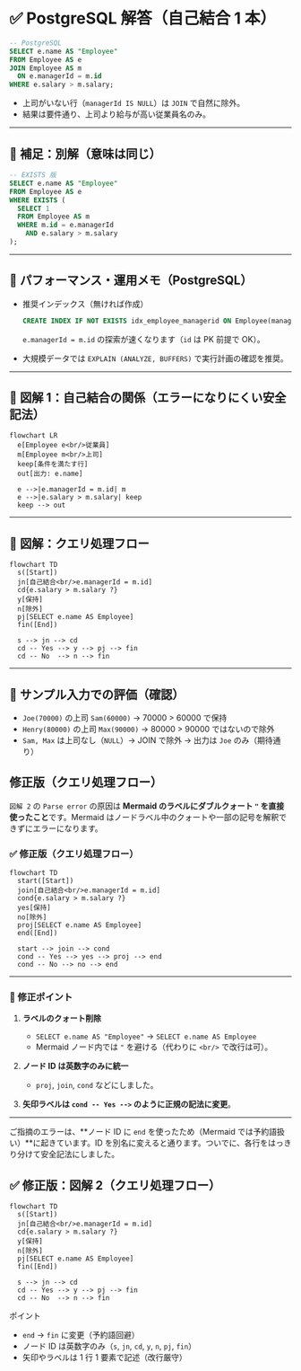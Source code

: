 # ✅ PostgreSQL 解答（自己結合 1 本）

```sql
-- PostgreSQL
SELECT e.name AS "Employee"
FROM Employee AS e
JOIN Employee AS m
  ON e.managerId = m.id
WHERE e.salary > m.salary;
```

- 上司がいない行（`managerId IS NULL`）は `JOIN` で自然に除外。
- 結果は要件通り、上司より給与が高い従業員名のみ。

---

## 🧠 補足：別解（意味は同じ）

```sql
-- EXISTS 版
SELECT e.name AS "Employee"
FROM Employee AS e
WHERE EXISTS (
  SELECT 1
  FROM Employee AS m
  WHERE m.id = e.managerId
    AND e.salary > m.salary
);
```

---

## 🚀 パフォーマンス・運用メモ（PostgreSQL）

- 推奨インデックス（無ければ作成）

  ```sql
  CREATE INDEX IF NOT EXISTS idx_employee_managerid ON Employee(managerId);
  ```

  `e.managerId = m.id` の探索が速くなります（`id` は PK 前提で OK）。

- 大規模データでは `EXPLAIN (ANALYZE, BUFFERS)` で実行計画の確認を推奨。

---

## 🧩 図解 1：自己結合の関係（エラーになりにくい安全記法）

```mermaid
flowchart LR
  e[Employee e<br/>従業員]
  m[Employee m<br/>上司]
  keep[条件を満たす行]
  out[出力: e.name]

  e -->|e.managerId = m.id| m
  e -->|e.salary > m.salary| keep
  keep --> out
```

---

## 🔎 図解：クエリ処理フロー

```mermaid
flowchart TD
  s([Start])
  jn[自己結合<br/>e.managerId = m.id]
  cd{e.salary > m.salary ?}
  y[保持]
  n[除外]
  pj[SELECT e.name AS Employee]
  fin([End])

  s --> jn --> cd
  cd -- Yes --> y --> pj --> fin
  cd -- No  --> n --> fin
```

---

## 🧪 サンプル入力での評価（確認）

- `Joe(70000)` の上司 `Sam(60000)` → 70000 > 60000 で保持
- `Henry(80000)` の上司 `Max(90000)` → 80000 > 90000 ではないので除外
- `Sam, Max` は上司なし（`NULL`）→ JOIN で除外
  → 出力は `Joe` のみ（期待通り）

## 修正版（クエリ処理フロー）

`図解 2` の `Parse error` の原因は **Mermaid のラベルにダブルクォート `"` を直接使ったこと**です。Mermaid はノードラベル中のクォートや一部の記号を解釈できずにエラーになります。

### ✅ 修正版（クエリ処理フロー）

```mermaid
flowchart TD
  start([Start])
  join[自己結合<br/>e.managerId = m.id]
  cond{e.salary > m.salary ?}
  yes[保持]
  no[除外]
  proj[SELECT e.name AS Employee]
  end([End])

  start --> join --> cond
  cond -- Yes --> yes --> proj --> end
  cond -- No --> no --> end
```

---

### 📌 修正ポイント

1. **ラベルのクォート削除**

   - `SELECT e.name AS "Employee"` → `SELECT e.name AS Employee`
   - Mermaid ノード内では `"` を避ける（代わりに `<br/>` で改行は可）。

2. **ノード ID は英数字のみに統一**

   - `proj`, `join`, `cond` などにしました。

3. **矢印ラベルは `cond -- Yes -->` のように正規の記法に変更**。

---

ご指摘のエラーは、**ノード ID に `end` を使ったため（Mermaid では予約語扱い）**に起きています。ID を別名に変えると通ります。ついでに、各行をはっきり分けて安全記法にしました。

## ✅ 修正版：図解 2（クエリ処理フロー）

```mermaid
flowchart TD
  s([Start])
  jn[自己結合<br/>e.managerId = m.id]
  cd{e.salary > m.salary ?}
  y[保持]
  n[除外]
  pj[SELECT e.name AS Employee]
  fin([End])

  s --> jn --> cd
  cd -- Yes --> y --> pj --> fin
  cd -- No  --> n --> fin
```

ポイント

- `end` → `fin` に変更（予約語回避）
- ノード ID は英数字のみ（`s`, `jn`, `cd`, `y`, `n`, `pj`, `fin`）
- 矢印やラベルは 1 行 1 要素で記述（改行厳守）
